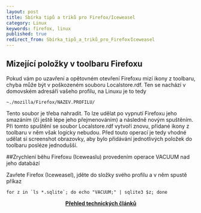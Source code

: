```yaml
---
layout: post
title: Sbírka tipů a triků pro Firefox/Iceweasel
category: Linux
keywords: firefox, linux
published: true
redirect_from: Sbírka_tipů_a_triků_pro_Firefox⁄Iceweasel
---
```


## Mizející položky v toolbaru Firefoxu

Pokud vám po uzavření a opětovném otevření Firefoxu mizí ikony z toolbaru, chyba může být v poškozeném souboru Localstore.rdf. Ten se nachází v domovském adresáři vašeho profilu, na Linuxu je to tedy

```
~./mozilla/Firefox/NAZEV.PROFILU/
```

Tento soubor je třeba nahradit. To lze udělat po vypnutí Firefoxu jeho smazáním (či ještě lépe jeho přejmenováním) a následně novým spuštěním. Při tomto spuštění se soubor Localstore.rdf vytvoří znovu, přidané ikony z toolbaru v něm však logicky nebudou. Před touto operací je tedy vhodné udělat si screenshot obrazovky, aby bylo přidávání jednotlivých položek do toolbaru posléze jednodušší.

##Zrychlení běhu Firefoxu (Iceweaslu) provedením operace VACUUM nad jeho databází

Zavřete Firefox (Iceweasel), jděte do složky svého profilu a v něm spustě příkaz
```
for z in `ls *.sqlite`; do echo "VACUUM;" | sqlite3 $z; done
```

<center><b><a href="../">Přehled technických článků</a></b></center>
